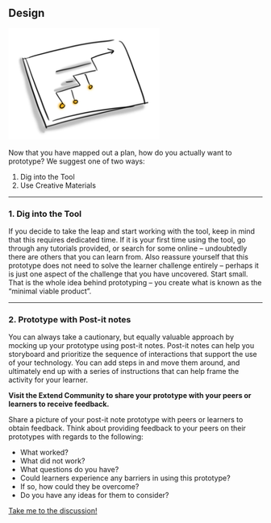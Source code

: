 ## Design

![A funnel with one refined drop](images/technologist-prototype-design-300x221.png)

Now that you have mapped out a plan, how do you actually want to prototype? We suggest one of two ways:

1.  Dig into the Tool
2.  Use Creative Materials

* * *

### 1. Dig into the Tool

If you decide to take the leap and start working with the tool, keep in mind that this requires dedicated time. If it is your first time using the tool, go through any tutorials provided, or search for some online – undoubtedly there are others that you can learn from. Also reassure yourself that this prototype does not need to solve the learner challenge entirely – perhaps it is just one aspect of the challenge that you have uncovered. Start small. That is the whole idea behind prototyping – you create what is known as the “minimal viable product”.

* * *

### 2. Prototype with Post-it notes

You can always take a cautionary, but equally valuable approach by mocking up your prototype using post-it notes. Post-it notes can help you storyboard and prioritize the sequence of interactions that support the use of your technology. You can add steps in and move them around, and ultimately end up with a series of instructions that can help frame the activity for your learner.

**Visit the Extend Community to share your prototype with your peers or learners to receive feedback.**

Share a picture of your post-it note prototype with peers or learners to obtain feedback. Think about providing feedback to your peers on their prototypes with regards to the following:

- What worked?
- What did not work?
- What questions do you have?
- Could learners experience any barriers in using this prototype?
- If so, how could they be overcome?
- Do you have any ideas for them to consider?

[Take me to the discussion!](https://elearn.waikato.ac.nz/mod/forum/view.php?id=1626655 ":class=button")
